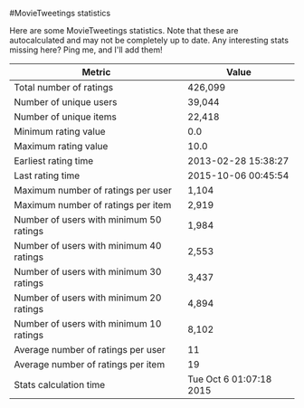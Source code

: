 #MovieTweetings statistics

Here are some MovieTweetings statistics. Note that these are autocalculated and may not be completely up to date. Any interesting stats missing here? Ping me, and I'll add them!

Metric | Value
--- | ---
Total number of ratings                 | 426,099
Number of unique users                  | 39,044
Number of unique items                  | 22,418
Minimum rating value                    | 0.0
Maximum rating value                    | 10.0
Earliest rating time                    | 2013-02-28 15:38:27
Last rating time                        | 2015-10-06 00:45:54
Maximum number of ratings per user      | 1,104
Maximum number of ratings per item      | 2,919
Number of users with minimum 50 ratings | 1,984
Number of users with minimum 40 ratings | 2,553
Number of users with minimum 30 ratings | 3,437
Number of users with minimum 20 ratings | 4,894
Number of users with minimum 10 ratings | 8,102
Average number of ratings per user      | 11
Average number of ratings per item      | 19
Stats calculation time                  | Tue Oct  6 01:07:18 2015

